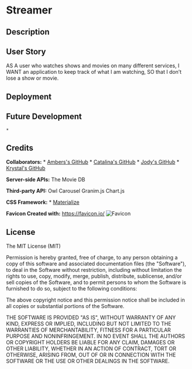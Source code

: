 # Streamer


## Description 


## User Story 
AS A user who watches shows and movies on many different services, 
I WANT an application to keep track of what I am watching, 
SO that I don’t lose a show or movie.


## Deployment 


## Future Development 
    *


## Credits

__Collaborators:__
    * [Ambers's GitHub](https://github.com/ambernina)
    * [Catalina's GitHub](https://github.com/catalinarose1361)
    * [Jody's GitHub](https://github.com/missjody)
    * [Krystal's GitHub](https://github.com/kacox1251)

__Server-side APIs:__
The Movie DB

__Third-party API:__
Owl Carousel
Granim.js
Chart.js

__CSS Framework:__
    * [Materialize](https://materializecss.com/)

__Favicon Created with:__
https://favicon.io/
![Favicon](./assets/images/Favicon/favicon-16x16.png) 




## License

The MIT License (MIT)

Permission is hereby granted, free of charge, to any person obtaining a copy
of this software and associated documentation files (the "Software"), to deal
in the Software without restriction, including without limitation the rights
to use, copy, modify, merge, publish, distribute, sublicense, and/or sell
copies of the Software, and to permit persons to whom the Software is
furnished to do so, subject to the following conditions:

The above copyright notice and this permission notice shall be included in all
copies or substantial portions of the Software.

THE SOFTWARE IS PROVIDED "AS IS", WITHOUT WARRANTY OF ANY KIND, EXPRESS OR
IMPLIED, INCLUDING BUT NOT LIMITED TO THE WARRANTIES OF MERCHANTABILITY,
FITNESS FOR A PARTICULAR PURPOSE AND NONINFRINGEMENT. IN NO EVENT SHALL THE
AUTHORS OR COPYRIGHT HOLDERS BE LIABLE FOR ANY CLAIM, DAMAGES OR OTHER
LIABILITY, WHETHER IN AN ACTION OF CONTRACT, TORT OR OTHERWISE, ARISING FROM,
OUT OF OR IN CONNECTION WITH THE SOFTWARE OR THE USE OR OTHER DEALINGS IN THE
SOFTWARE.
